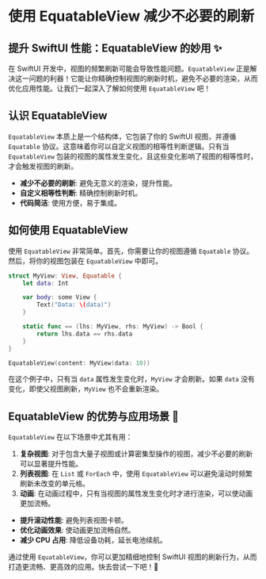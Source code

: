 ﻿# 使用 EquatableView 减少不必要的刷新

## 提升 SwiftUI 性能：EquatableView 的妙用 ✨

在 SwiftUI 开发中，视图的频繁刷新可能会导致性能问题。`EquatableView` 正是解决这一问题的利器！它能让你精确控制视图的刷新时机，避免不必要的渲染，从而优化应用性能。让我们一起深入了解如何使用 `EquatableView` 吧！

## 认识 EquatableView

`EquatableView` 本质上是一个结构体，它包装了你的 SwiftUI 视图，并遵循 `Equatable` 协议。这意味着你可以自定义视图的相等性判断逻辑。只有当 `EquatableView` 包装的视图的属性发生变化，且这些变化影响了视图的相等性时，才会触发视图的刷新。

*   **减少不必要的刷新**: 避免无意义的渲染，提升性能。
*   **自定义相等性判断**: 精确控制刷新时机。
*   **代码简洁**: 使用方便，易于集成。

## 如何使用 EquatableView

使用 `EquatableView` 非常简单。首先，你需要让你的视图遵循 `Equatable` 协议。然后，将你的视图包装在 `EquatableView` 中即可。

```swift
struct MyView: View, Equatable {
    let data: Int

    var body: some View {
        Text("Data: \(data)")
    }

    static func == (lhs: MyView, rhs: MyView) -> Bool {
        return lhs.data == rhs.data
    }
}

EquatableView(content: MyView(data: 10))
```

在这个例子中，只有当 `data` 属性发生变化时，`MyView` 才会刷新。如果 `data` 没有变化，即使父视图刷新，`MyView` 也不会重新渲染。

## EquatableView 的优势与应用场景 🚀

`EquatableView` 在以下场景中尤其有用：

1.  **复杂视图**: 对于包含大量子视图或计算密集型操作的视图，减少不必要的刷新可以显著提升性能。
2.  **列表视图**: 在 `List` 或 `ForEach` 中，使用 `EquatableView` 可以避免滚动时频繁刷新未改变的单元格。
3.  **动画**: 在动画过程中，只有当视图的属性发生变化时才进行渲染，可以使动画更加流畅。

*   **提升滚动性能**: 避免列表视图卡顿。
*   **优化动画效果**: 使动画更加流畅自然。
*   **减少 CPU 占用**: 降低设备功耗，延长电池续航。

通过使用 `EquatableView`，你可以更加精细地控制 SwiftUI 视图的刷新行为，从而打造更流畅、更高效的应用。快去尝试一下吧！🎉


